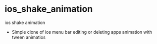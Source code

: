# ios_shake_animation

ios shake animation

- Simple clone of ios menu bar editing or deleting apps animation with tween animatios



